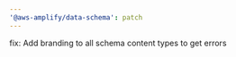 ```yaml
---
'@aws-amplify/data-schema': patch
---
```


fix: Add branding to all schema content types to get errors
